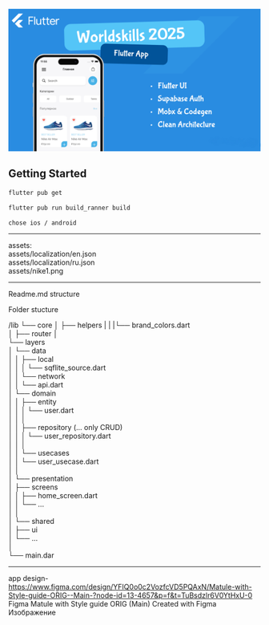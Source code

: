  ![Image alt](https://github.com/12porol34/fluttter_chempionship_2025/blob/main/preview.png)
 
## Getting Started

```
flutter pub get
```


```
flutter pub run build_ranner build
```

```
chose ios / android
```                    
___________________________________________________________________                                           
 assets:                                                     
assets/localization/en.json                                               
assets/localization/ru.json                                   
 assets/nike1.png                                                          
__________________________________________________                                                                                  
Readme.md structure

Folder stucture

/lib
└── core
│ ├── helpers
| | |└── brand_colors.dart     
│ ├── router
│                             
└── layers                     
│ └── data                         
│ │ ├── local                                 
│ │ │ └── sqflite_source.dart                                            
│ │ └── network                                
│ │ └── api.dart                             
│ └── domain                                    
│ │ ├── entity                                                        
│ │ │ └── user.dart                                                  
│ │ │                     
│ │ ├── repository (... only CRUD)                                      
│ │ │ └── user_repository.dart                                                  
│ │ │                                      
│ │ └── usecases                                         
│ │ └── user_usecase.dart                                       
│ │                                         
│ └── presentation                                         
│ ├── screens                                            
│ │ ├── home_screen.dart                       
│ │ └── ...                             
│ │                    
│ └── shared                                                    
│ ├── ui                          
│ └── ...                                                       
│                                                      
└── main.dar                                                 
________________________________________________________________________________________________                                                             
app design- https://www.figma.com/design/YFIQ0o0c2VozfcVD5PQAxN/Matule-with-Style-guide-ORIG--Main-?node-id=13-4657&p=f&t=TuBsdzlr6V0YtHxU-0                                                     
Figma
Matule with Style guide ORIG (Main)
Created with Figma
Изображение

